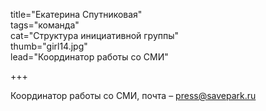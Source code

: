 title="Екатерина Спутниковая"  
tags="команда"  
cat="Структура инициативной группы"  
thumb="girl14.jpg"  
lead="Координатор работы со СМИ"  

+++

Координатор работы со СМИ, почта – press@savepark.ru

